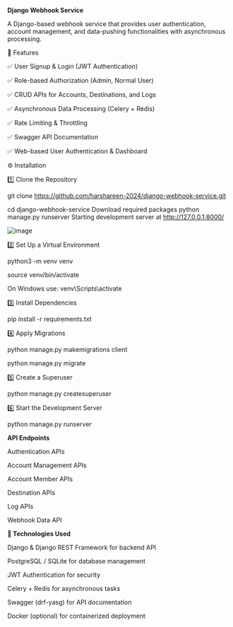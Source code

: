**Django Webhook Service**

A Django-based webhook service that provides user authentication, account management, and data-pushing functionalities with asynchronous processing.

🚀 Features

✅ User Signup & Login (JWT Authentication)

✅ Role-based Authorization (Admin, Normal User)

✅ CRUD APIs for Accounts, Destinations, and Logs

✅ Asynchronous Data Processing (Celery + Redis)

✅ Rate Limiting & Throttling

✅ Swagger API Documentation

✅ Web-based User Authentication & Dashboard


⚙️ Installation

1️⃣ Clone the Repository

git clone https://github.com/harshareen-2024/django-webhook-service.git

cd django-webhook-service
Download required packages 
python manage.py runserver
Starting development server at http://127.0.0.1:8000/


![image](https://github.com/user-attachments/assets/af316af5-973b-4b95-bef7-d9b85f73f47a)


2️⃣ Set Up a Virtual Environment

python3 -m venv venv

source venv/bin/activate  

On Windows use: venv\Scripts\activate

3️⃣ Install Dependencies

pip install -r requirements.txt

4️⃣ Apply Migrations

python manage.py makemigrations client

python manage.py migrate

5️⃣ Create a Superuser

  python manage.py createsuperuser

6️⃣ Start the Development Server

python manage.py runserver


**API Endpoints**

Authentication APIs

Account Management APIs

Account Member APIs

Destination APIs

Log APIs

Webhook Data API

**🚀 Technologies Used**

Django & Django REST Framework for backend API

PostgreSQL / SQLite for database management

JWT Authentication for security

Celery + Redis for asynchronous tasks

Swagger (drf-yasg) for API documentation

Docker (optional) for containerized deployment
